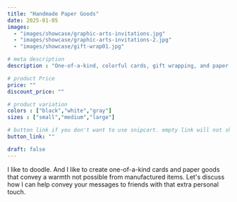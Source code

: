 ```yaml
---
title: "Handmade Paper Goods"
date: 2025-01-05
images: 
  - "images/showcase/graphic-arts-invitations.jpg"
  - "images/showcase/graphic-arts-invitations-2.jpg"
  - "images/showcase/gift-wrap01.jpg"

# meta description
description : "One-of-a-kind, colorful cards, gift wrapping, and paper goods."

# product Price
price: ""
discount_price: ""

# product variation
colors : ["black","white","gray"]
sizes : ["small","medium","large"]

# button link if you don't want to use snipcart. empty link will not show button
button_link: ""

draft: false
---
```


I like to doodle. And I like to create one-of-a-kind cards and paper goods that convey a warmth not possible from manufactured items. Let's discuss how I can help convey your messages to friends with that extra personal touch.
